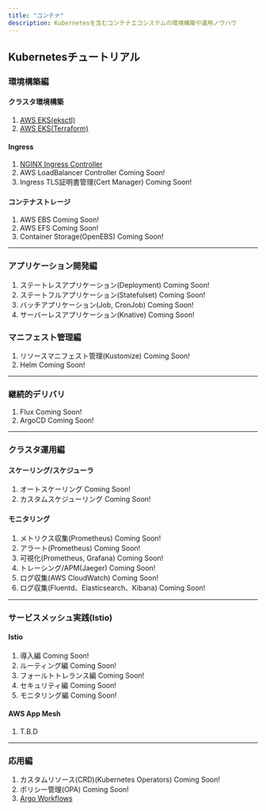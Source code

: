 ```yaml
---
title: "コンテナ"
description: Kubernetesを含むコンテナエコシステムの環境構築や運用ノウハウ
---
```


## Kubernetesチュートリアル

### 環境構築編
#### クラスタ環境構築
1. [AWS EKS(eksctl)](/containers/k8s/tutorial/infra/aws-eks-eksctl)
2. [AWS EKS(Terraform)](/containers/k8s/tutorial/infra/aws-eks-terraform)

#### Ingress
1. [NGINX Ingress Controller](/containers/k8s/tutorial/ingress/ingress-nginx)
2. AWS LoadBalancer Controller Coming Soon!
3. Ingress TLS証明書管理(Cert Manager) Coming Soon!

#### コンテナストレージ
1. AWS EBS Coming Soon!
2. AWS EFS Coming Soon!
3. Container Storage(OpenEBS) Coming Soon!

---

### アプリケーション開発編
1. ステートレスアプリケーション(Deployment) Coming Soon!
2. ステートフルアプリケーション(Statefulset) Coming Soon!
3. バッチアプリケーション(Job, CronJob) Coming Soon!
4. サーバーレスアプリケーション(Knative) Coming Soon!

### マニフェスト管理編
1. リソースマニフェスト管理(Kustomize) Coming Soon!
2. Helm Coming Soon!

---

### 継続的デリバリ
1. Flux Coming Soon!
2. ArgoCD Coming Soon!

---

### クラスタ運用編

#### スケーリング/スケジューラ
1. オートスケーリング Coming Soon!
2. カスタムスケジューリング Coming Soon!

#### モニタリング
1. メトリクス収集(Prometheus) Coming Soon!
2. アラート(Prometheus) Coming Soon!
3. 可視化(Prometheus, Grafana) Coming Soon!
4. トレーシング/APM(Jaeger) Coming Soon!
5. ログ収集(AWS CloudWatch) Coming Soon!
6. ログ収集(Fluentd、Elasticsearch、Kibana) Coming Soon!

---

### サービスメッシュ実践(Istio)
#### Istio
1. 導入編 Coming Soon!
1. ルーティング編 Coming Soon!
1. フォールトトレランス編 Coming Soon!
1. セキュリティ編 Coming Soon!
1. モニタリング編 Coming Soon!

#### AWS App Mesh
1. T.B.D

---

### 応用編
1. カスタムリソース(CRD)(Kubernetes Operators) Coming Soon!
1. ポリシー管理(OPA) Coming Soon!
1. [Argo Workflows](/containers/k8s/tutorial/advanced/argo-workflows)
